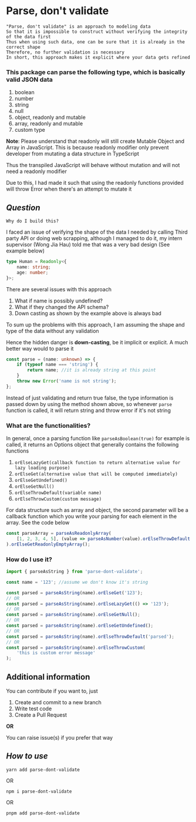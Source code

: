 # **Parse, don't validate**

```
"Parse, don't validate" is an approach to modeling data
So that it is impossible to construct without verifying the integrity of the data first
Thus when using such data, one can be sure that it is already in the correct shape
Therefore, no further validation is necessary
In short, this approach makes it explicit where your data gets refined
```

### This package can parse the following type, which is basically valid JSON data

1. boolean
2. number
3. string
4. null
5. object, readonly and mutable
6. array, readonly and mutable
7. custom type

**Note**:
Please understand that readonly will still create Mutable Object and Array in JavaScript. This is because readonly modifier only prevent developer from mutating a data structure in TypeScript

Thus the transpiled JavaScript will behave without mutation and will not need a readonly modifier

Due to this, I had made it such that using the readonly functions provided will throw Error when there's an attempt to mutate it

## **_Question_**

`Why do I build this?`

I faced an issue of verifying the shape of the data I needed by calling Third party API or doing web scrapping, although I managed to do it, my intern supervisor (Wong Jia Hau) told me that was a very bad design (See example below)

```ts
type Human = Readonly<{
    name: string;
    age: number;
}>;
```

There are several issues with this approach

1. What if name is possibly undefined?
2. What if they changed the API schema?
3. Down casting as shown by the example above is always bad

To sum up the problems with this approach, I am assuming the shape and type of the data without any validation

Hence the hidden danger is **down-casting**, be it implicit or explicit. A much better way would to parse it

```ts
const parse = (name: unknown) => {
    if (typeof name === 'string') {
        return name; //it is already string at this point
    }
    throw new Error('name is not string');
};
```

Instead of just validating and return true false, the type information is passed down by using the method shown above, so whenever `parse` function is called, it will return string and throw error if it's not string

### What are the functionalities?

In general, once a parsing function like `parseAsBoolean(true)` for example is called, it returns an Options object that generally contains the following functions

1. `orElseLazyGet(callback function to return alternative value for lazy loading purpose)`
2. `orElseGet(alternative value that will be computed immediately)`
3. `orElseGetUndefined()`
4. `orElseGetNull()`
5. `orElseThrowDefault(variable name)`
6. `orElseThrowCustom(custom message)`

For data structure such as array and object, the second parameter will be a callback function which you write your parsing for each element in the array. See the code below

```ts
const parseArray = parseAsReadonlyArray(
    [1, 2, 3, 4, 5], (value => parseAsNumber(value).orElseThrowDefault('value')
).orElseGetReadonlyEmptyArray();
```

### How do I use it?

```ts
import { parseAsString } from 'parse-dont-validate';

const name = '123'; //assume we don't know it's string

const parsed = parseAsString(name).orElseGet('123');
// OR
const parsed = parseAsString(name).orElseLazyGet(() => '123');
// OR
const parsed = parseAsString(name).orElseGetNull();
// OR
const parsed = parseAsString(name).orElseGetUndefined();
// OR
const parsed = parseAsString(name).orElseThrowDefault('parsed');
// OR
const parsed = parseAsString(name).orElseThrowCustom(
    'this is custom error message'
);
```

## Additional information

You can contribute if you want to, just

1. Create and commit to a new branch
2. Write test code
3. Create a Pull Request

**OR**

You can raise issue(s) if you prefer that way

## **_How to use_**

`yarn add parse-dont-validate`

OR

`npm i parse-dont-validate`

OR

`pnpm add parse-dont-validate`
